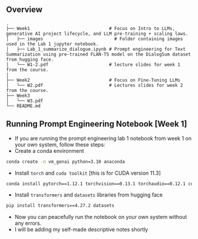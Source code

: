 ## Overview

    .
    ├── Week1                              # Focus on Intro to LLMs, generative AI project lifecycle, and LLM pre-training + scaling laws.
    │   ├── images 		                     # Folder containing images used in the Lab 1 jupyter notebook.
    │   ├── Lab_1_summarize_dialogue.ipynb # Prompt engineering for Text Summarization using pre-trained FLAN-T5 model on the DialogSum dataset from hugging face.
    │   └── W1-2.pdf                       # lecture slides for week 1 from the course.
    │   
    ├── Week2                              # Focus on Fine-Tuning LLMs
    │   └── W2.pdf                         # Lectures slides for week 2 from the course.
    ├── Week3
    │   └── W3.pdf 
    └── README.md            

## Running Prompt Engineering Notebook [Week 1]

- If you are running the prompt engineering lab 1 notebook from week 1 on your own system, follow these steps:
- Create a conda environment
```bash
conda create -n vm_genai python=3.10 anaconda
```
- Install `torch` and `cuda toolkit` [this is for CUDA version 11.3]
```bash
conda install pytorch==1.12.1 torchvision==0.13.1 torchaudio==0.12.1 cudatoolkit=11.3 -c pytorch
```

- Install `transformers` and `datasets` libraries from hugging face
```bash
pip install transformers==4.27.2 datasets 
```

- Now you can peacefully run the notebook on your own system without any errors.
- I will be adding my self-made descriptive notes shortly

